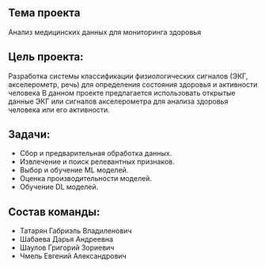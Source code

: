 ## Тема проекта
Анализ медицинских данных для мониторинга здоровья

## Цель проекта:
Разработка системы классификации физиологических сигналов (ЭКГ, акселерометр, речь) для определения состояния здоровья и активности человека
В данном проекте предлагается использовать открытые данные ЭКГ или сигналов акселерометра для анализа здоровья человека или его активности.

## Задачи:
* Сбор и предварительная обработка данных.
* Извлечение и поиск релевантных признаков.
* Выбор и обучение ML моделей.
* Оценка производительности моделей.
* Обучение DL моделей.

## Состав команды:
* Татарян Габриэль Владиленович
* Шабаева Дарья Андреевна
* Шаулов Григорий Зориевич
* Чмель Евгений Александрович